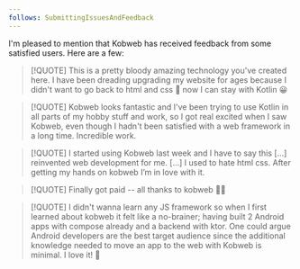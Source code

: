 ```yaml
---
follows: SubmittingIssuesAndFeedback
---
```


I'm pleased to mention that Kobweb has received feedback from some satisfied users. Here are a few:

> [!QUOTE]
> This is a pretty bloody amazing technology you've created here. I have been dreading upgrading my website for ages because I didn't want to go back to html and css 🫤 now I can stay with Kotlin 😀

> [!QUOTE]
> Kobweb looks fantastic and I've been trying to use Kotlin in all parts of my hobby stuff and work, so I got real excited when I saw Kobweb, even though I hadn't been satisfied with a web framework in a long time. Incredible work.

> [!QUOTE]
> I started using Kobweb last week and I have to say this [...] reinvented web development for me. [...] I used to hate html css. After getting my hands on kobweb I’m in love with it. 

> [!QUOTE]
> Finally got paid -- all thanks to kobweb 🎉💥 

> [!QUOTE]
> I didn't wanna learn any JS framework so when I first learned about kobweb it felt like a no-brainer; having built 2 Android apps with compose already and a backend with ktor. One could argue Android developers are the best target audience since the additional knowledge needed to move an app to the web with Kobweb is minimal. I love it! 🤩
